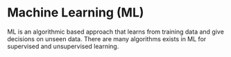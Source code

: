 # Machine Learning (ML) 
ML is an algorithmic based approach that learns from training data and give decisions on unseen data. There are many algorithms exists in ML for supervised and unsupervised learning.
